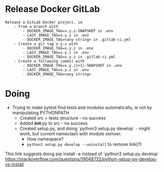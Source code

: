 
# Release Docker GitLab

```
Release a GitLab Docker project, ie
    - From a branch with 
        - DOCKER_IMAGE_TAG=x.y.z-SNAPSHOT in .env
        - LAST_IMAGE_TAG=x.y.z in .env
        - DOCKER_IMAGE_TAG=<any string> in .gitlab-ci.yml
    - Create a git tag x.y.z with
        - DOCKER_IMAGE_TAG=x.y.z in .env
        - LAST_IMAGE_TAG=x.y.z in .env
        - DOCKER_IMAGE_TAG=x.y.z in .gitlab-ci.yml
    - Create a following commit with
        - DOCKER_IMAGE_TAG=x.y.(z+1)-SNAPSHOT in .env
        - LAST_IMAGE_TAG=x.y.z in .env
        - DOCKER_IMAGE_TAG=<any string>
```


# Doing
- Trying to make pytest find tests and modules automatically, ie not by manipulating PYTHONPATH
    - Created src + tests structure - no success
    - Added __init__.py to src - no success
    - Created setup.py, and doing ´python3 setup.py develop´ - might work, but current nameclash with module semver.
        - How namespace?
        - `python3 setup.py develop --uninstall` to remove link(?)

This link suggests doing pip install -e instead of ´python3 setup.py develop´
https://stackoverflow.com/questions/19048732/python-setup-py-develop-vs-install
